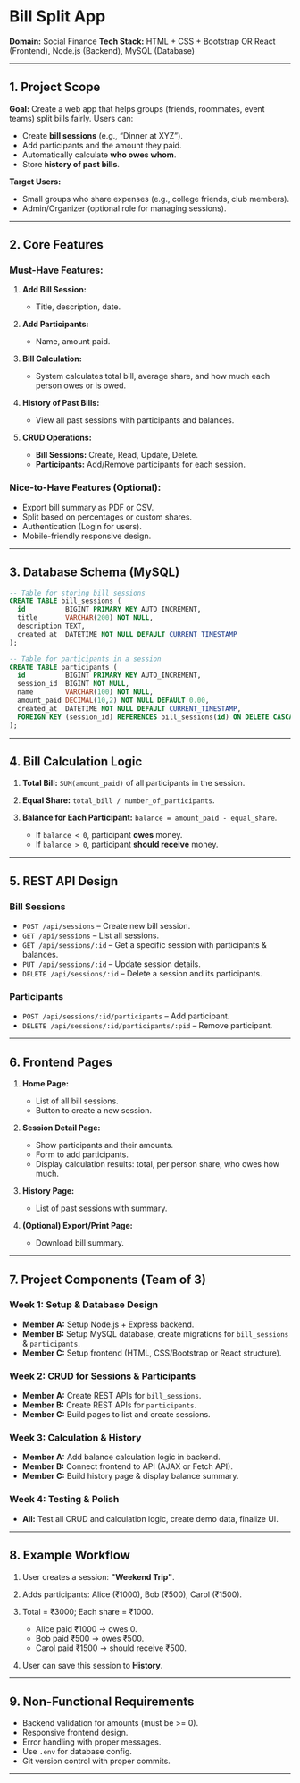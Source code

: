 # **Bill Split App**

**Domain:** Social Finance
**Tech Stack:** HTML + CSS + Bootstrap OR React (Frontend), Node.js (Backend), MySQL (Database)

---

## **1. Project Scope**

**Goal:**
Create a web app that helps groups (friends, roommates, event teams) split bills fairly. Users can:

* Create **bill sessions** (e.g., “Dinner at XYZ”).
* Add participants and the amount they paid.
* Automatically calculate **who owes whom**.
* Store **history of past bills**.

**Target Users:**

* Small groups who share expenses (e.g., college friends, club members).
* Admin/Organizer (optional role for managing sessions).

---

## **2. Core Features**

### **Must-Have Features:**

1. **Add Bill Session:**

   * Title, description, date.
2. **Add Participants:**

   * Name, amount paid.
3. **Bill Calculation:**

   * System calculates total bill, average share, and how much each person owes or is owed.
4. **History of Past Bills:**

   * View all past sessions with participants and balances.
5. **CRUD Operations:**

   * **Bill Sessions:** Create, Read, Update, Delete.
   * **Participants:** Add/Remove participants for each session.

### **Nice-to-Have Features (Optional):**

* Export bill summary as PDF or CSV.
* Split based on percentages or custom shares.
* Authentication (Login for users).
* Mobile-friendly responsive design.

---

## **3. Database Schema (MySQL)**

```sql
-- Table for storing bill sessions
CREATE TABLE bill_sessions (
  id          BIGINT PRIMARY KEY AUTO_INCREMENT,
  title       VARCHAR(200) NOT NULL,
  description TEXT,
  created_at  DATETIME NOT NULL DEFAULT CURRENT_TIMESTAMP
);

-- Table for participants in a session
CREATE TABLE participants (
  id          BIGINT PRIMARY KEY AUTO_INCREMENT,
  session_id  BIGINT NOT NULL,
  name        VARCHAR(100) NOT NULL,
  amount_paid DECIMAL(10,2) NOT NULL DEFAULT 0.00,
  created_at  DATETIME NOT NULL DEFAULT CURRENT_TIMESTAMP,
  FOREIGN KEY (session_id) REFERENCES bill_sessions(id) ON DELETE CASCADE
);
```

---

## **4. Bill Calculation Logic**

1. **Total Bill:** `SUM(amount_paid)` of all participants in the session.
2. **Equal Share:** `total_bill / number_of_participants`.
3. **Balance for Each Participant:**
   `balance = amount_paid - equal_share`.

   * If `balance < 0`, participant **owes** money.
   * If `balance > 0`, participant **should receive** money.

---

## **5. REST API Design**

### **Bill Sessions**

* `POST /api/sessions` – Create new bill session.
* `GET /api/sessions` – List all sessions.
* `GET /api/sessions/:id` – Get a specific session with participants & balances.
* `PUT /api/sessions/:id` – Update session details.
* `DELETE /api/sessions/:id` – Delete a session and its participants.

### **Participants**

* `POST /api/sessions/:id/participants` – Add participant.
* `DELETE /api/sessions/:id/participants/:pid` – Remove participant.

---

## **6. Frontend Pages**

1. **Home Page:**

   * List of all bill sessions.
   * Button to create a new session.

2. **Session Detail Page:**

   * Show participants and their amounts.
   * Form to add participants.
   * Display calculation results: total, per person share, who owes how much.

3. **History Page:**

   * List of past sessions with summary.

4. **(Optional) Export/Print Page:**

   * Download bill summary.

---

## **7. Project Components (Team of 3)**

### **Week 1: Setup & Database Design**

* **Member A:** Setup Node.js + Express backend.
* **Member B:** Setup MySQL database, create migrations for `bill_sessions` & `participants`.
* **Member C:** Setup frontend (HTML, CSS/Bootstrap or React structure).

### **Week 2: CRUD for Sessions & Participants**

* **Member A:** Create REST APIs for `bill_sessions`.
* **Member B:** Create REST APIs for `participants`.
* **Member C:** Build pages to list and create sessions.

### **Week 3: Calculation & History**

* **Member A:** Add balance calculation logic in backend.
* **Member B:** Connect frontend to API (AJAX or Fetch API).
* **Member C:** Build history page & display balance summary.

### **Week 4: Testing & Polish**

* **All:** Test all CRUD and calculation logic, create demo data, finalize UI.

---

## **8. Example Workflow**

1. User creates a session: **"Weekend Trip"**.
2. Adds participants: Alice (₹1000), Bob (₹500), Carol (₹1500).
3. Total = ₹3000; Each share = ₹1000.

   * Alice paid ₹1000 → owes 0.
   * Bob paid ₹500 → owes ₹500.
   * Carol paid ₹1500 → should receive ₹500.
4. User can save this session to **History**.

---

## **9. Non-Functional Requirements**

* Backend validation for amounts (must be >= 0).
* Responsive frontend design.
* Error handling with proper messages.
* Use `.env` for database config.
* Git version control with proper commits.

---
